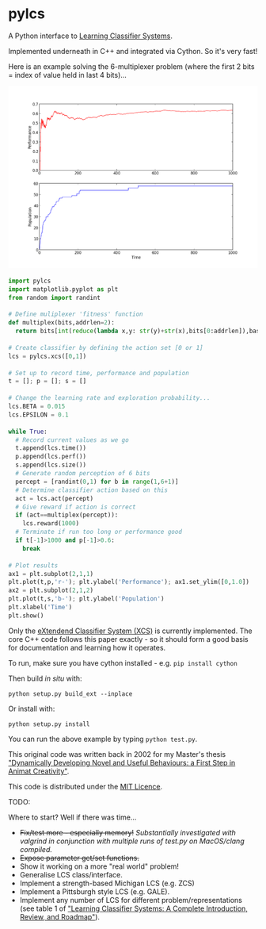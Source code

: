 pylcs
=====

A Python interface to [Learning Classifier Systems](http://code.ulb.ac.be/dbfiles/HolBooCol-etal2000lcs.pdf).

Implemented underneath in C++ and integrated via Cython. So it's very fast!

Here is an example solving the 6-multiplexer problem (where the first 2 bits = index of value held in last 4 bits)...

![Test run of 6-multiplexor](6multiplex.png)


```python
import pylcs
import matplotlib.pyplot as plt
from random import randint

# Define muliplexer 'fitness' function
def multiplex(bits,addrlen=2):
  return bits[int(reduce(lambda x,y: str(y)+str(x),bits[0:addrlen]),base=2)]

# Create classifier by defining the action set [0 or 1]
lcs = pylcs.xcs([0,1])

# Set up to record time, performance and population
t = []; p = []; s = []

# Change the learning rate and exploration probability...
lcs.BETA = 0.015
lcs.EPSILON = 0.1

while True:
  # Record current values as we go
  t.append(lcs.time())
  p.append(lcs.perf())
  s.append(lcs.size())
  # Generate random perception of 6 bits
  percept = [randint(0,1) for b in range(1,6+1)]
  # Determine classifier action based on this
  act = lcs.act(percept)
  # Give reward if action is correct
  if (act==multiplex(percept)):
    lcs.reward(1000)
  # Terminate if run too long or performance good
  if t[-1]>1000 and p[-1]>0.6: 
    break

# Plot results
ax1 = plt.subplot(2,1,1)
plt.plot(t,p,'r-'); plt.ylabel('Performance'); ax1.set_ylim([0,1.0])
ax2 = plt.subplot(2,1,2)
plt.plot(t,s,'b-'); plt.ylabel('Population')
plt.xlabel('Time')
plt.show()
```

Only the [eXtendend Classifier System (XCS)](http://link.springer.com/content/pdf/10.1007/s005000100111.pdf) is currently implemented. The core C++ code follows this paper exactly - so it should form a good basis for documentation and learning how it operates. 

To run, make sure you have cython installed - e.g. `pip install cython`

Then build *in situ* with:

```	
python setup.py build_ext --inplace
```

Or install with:

```
python setup.py install
```

You can run the above example by typing `python test.py`.

This original code was written back in 2002 for my Master's thesis ["Dynamically Developing Novel and Useful Behaviours: a First Step in Animat Creativity"](http://citeseerx.ist.psu.edu/viewdoc/download?doi=10.1.1.10.7447&rep=rep1&type=pdf). 

This code is distributed under the [MIT Licence](LICENCE).

TODO:

Where to start? Well if there was time...

* ~~Fix/test more - especially memory!~~ *Substantially investigated with valgrind in conjunction with multiple runs of test.py on MacOS/clang compiled.* 
* ~~Expose parameter get/set functions.~~
* Show it working on a more "real world" problem!
* Generalise LCS class/interface.
* Implement a strength-based Michigan LCS (e.g. ZCS) 
* Implement a Pittsburgh style LCS (e.g. GALE).
* Implement any number of LCS for different problem/representations (see table 1 of ["Learning Classifier Systems: A Complete Introduction, Review, and Roadmap"](http://www.hindawi.com/archive/2009/736398/abs/)).
